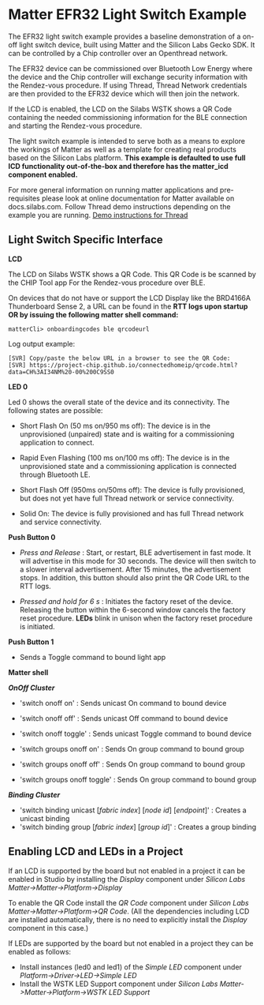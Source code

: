 # Matter EFR32 Light Switch Example

The EFR32 light switch example provides a baseline demonstration of a on-off
light switch device, built using Matter and the Silicon Labs Gecko SDK. It can
be controlled by a Chip controller over an Openthread network.

The EFR32 device can be commissioned over Bluetooth Low Energy where the device
and the Chip controller will exchange security information with the Rendez-vous
procedure. If using Thread, Thread Network credentials are then provided to the
EFR32 device which will then join the network.

If the LCD is enabled, the LCD on the Silabs WSTK shows a QR Code containing the
needed commissioning information for the BLE connection and starting the
Rendez-vous procedure.

The light switch example is intended to serve both as a means to explore the
workings of Matter as well as a template for creating real products based on the
Silicon Labs platform. **This example is defaulted to use full ICD functionality
out-of-the-box and therefore has the matter_icd component enabled.**

For more general information on running matter applications and pre-requisites please look at online
documentation for Matter available on docs.silabs.com. Follow Thread demo instructions depending on the example you are running.
[Demo instructions for Thread](https://docs.silabs.com/matter/2.1.1/matter-thread)

## Light Switch Specific Interface

**LCD** 

The LCD on Silabs WSTK shows a QR Code. This QR Code is be scanned by the CHIP Tool app For the Rendez-vous procedure over BLE.

On devices that do not have or support the LCD Display like the BRD4166A Thunderboard Sense 2, a URL can be found in the **RTT logs upon startup OR by issuing the following matter shell command:**

```shell
matterCli> onboardingcodes ble qrcodeurl
```

Log output example:

```shell
[SVR] Copy/paste the below URL in a browser to see the QR Code:
[SVR] https://project-chip.github.io/connectedhomeip/qrcode.html?data=CH%3AI34NM%20-00%200C9SS0
```

**LED 0** 

Led 0 shows the overall state of the device and its connectivity. The
following states are possible:

-   Short Flash On (50 ms on/950 ms off): The device is in the
unprovisioned (unpaired) state and is waiting for a commissioning
application to connect.

-   Rapid Even Flashing (100 ms on/100 ms off): The device is in the
    unprovisioned state and a commissioning application is connected through Bluetooth LE.

-   Short Flash Off (950ms on/50ms off): The device is fully provisioned, but does not yet have full Thread network or service connectivity.

-   Solid On: The device is fully provisioned and has full Thread network and service connectivity.

**Push Button 0**

-   _Press and Release_ : Start, or restart, BLE advertisement in fast mode. It will advertise in this mode
for 30 seconds. The device will then switch to a slower interval advertisement.
After 15 minutes, the advertisement stops. In addition, this button should also print the QR Code URL to the RTT logs.

-   _Pressed and hold for 6 s_ : Initiates the factory reset of the device. Releasing the button within the 6-second window cancels the factory reset procedure. **LEDs** blink in unison when the factory reset procedure is initiated.

**Push Button 1**

-   Sends a Toggle command to bound light app

**Matter shell**

**_OnOff Cluster_**

-  'switch onoff on'            : Sends unicast On command to bound device
-  'switch onoff off'           : Sends unicast Off command to bound device
-  'switch onoff toggle'        : Sends unicast Toggle command to bound device

-  'switch groups onoff on'     : Sends On group command to bound group
-  'switch groups onoff off'    : Sends On group command to bound group
-  'switch groups onoff toggle' : Sends On group command to bound group

**_Binding Cluster_**

- 'switch binding unicast  [*fabric index*] [*node id*] [*endpoint*]' : Creates a unicast binding
- 'switch binding group [*fabric index*] [*group id*]'              : Creates a group binding


## Enabling LCD and LEDs in a Project

If an LCD is supported by the board but not enabled in a project it can be enabled in Studio by installing the _Display_ component under _Silicon Labs Matter->Matter->Platform->Display_

To enable the QR Code install the _QR Code_ component under _Silicon Labs Matter->Matter->Platform->QR Code_. (All the dependencies including LCD are installed automatically, there is no need to explicitly install the _Display_ component in this case.)

If LEDs are supported by the board but not enabled in a project they can be enabled as follows:
-   Install instances (led0 and led1) of the _Simple LED_ component under _Platform->Driver->LED->Simple LED_
-   Install the WSTK LED Support component under _Silicon Labs Matter->Matter->Platform->WSTK LED Support_
